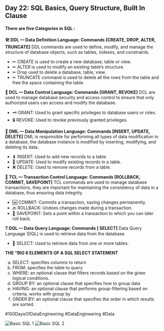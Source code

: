 ## Day 22: SQL Basics, Query Structure, Built In Clause

#### There are five Categories in SQL :

**🛠 DDL — Data Definition Language: Commands [CREATE, DROP, ALTER, TRUNCATE]**
DDL commands are used to define, modify, and manage the structure of database objects, such as tables, indexes, and constraints.
-  ✏ CREATE is used to create a new database, table or view.
-  ✏ ALTER is used to modify an existing table’s structure.
-  ✏ Drop used to delete a database, table, view.
-  ✏ TRUNCATE command is used to delete all the rows from the table and free the space containing the table.

**🔐 DCL — Data Control Language: Commands [GRANT, REVOKE]**
DCL are used to manage database security and access control to ensure that only authorized users can access and modify the database. 
-  🗝 GRANT: Used to grant specific privileges to database users or roles.
-  🔒 REVOKE: Used to revoke previously granted privileges.

**📝 DML — Data Manipulation Language: Commands [INSERT, UPDATE, DELETE]**
DML is responsible for performing all types of data modification in a database, the database instance is modified by inserting, modifying, and deleting its data.
-  ⬇ INSERT: Used to add new records to a table.
-  🔄 UPDATE: Used to modify existing records in a table.
-  ❌ DELETE: Used to remove records from a table.

**🛃 TCL — Transaction Control Language: Commands [ROLLBACK, COMMIT, SAVEPOINT]**
TCL commands are used to manage database transactions, they are important for maintaining the consistency of data in a database, thus ensuring data integrity.
-  🆗 COMMIT: Commits a transaction, saving changes permanently.
-  🔙 ROLLBACK: Undoes changes made during a transaction.
-  💾 SAVEPOINT: Sets a point within a transaction to which you can later roll back.

**❔ DQL — Data Query Language: Commands [ SELECT]**
Data Query Language (DQL) is used to retrieve data from the database.
-  🔎 SELECT: Used to retrieve data from one or more tables.

**THE “BIG 6 ELEMENTS OF A SQL SELECT STATEMENT**
<ol type="a">
<li> SELECT: specifies columns to return</li>
<li> FROM: specifies the table to query</li>
<li> WHERE: an optional clause that filters records based on the given logical conditions.</li>
<li> GROUP BY: an optional clause that specifies how to group data</li>
<li> HAVING: an optional clause that performs group-filtering based on criteria, works with group by</li>
<li> ORDER BY: an optional clause that specifies the order in which results are sorted.</li>
</ol>


#100DaysOfDataEngineering #DataEngineering #Data

![Basic SQL 1](carbon3.png)
![Basic SQL 2](carbon4.png)
